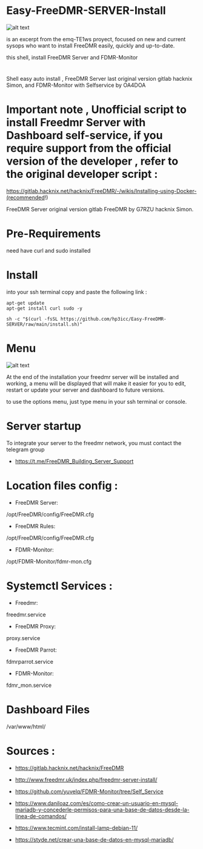 # Easy-FreeDMR-SERVER-Install

![alt text](https://raw.githubusercontent.com/hp3icc/Easy-FreeDMR-SERVER-Install/main/IMG_1942.jpg)

is an excerpt from the emq-TE1ws proyect, focused on new and current sysops who want to install FreeDMR easily, quickly and up-to-date.

this shell, install FreeDMR Server and FDMR-Monitor

#

Shell easy auto install , FreeDMR Server last original version gitlab hacknix Simon, and FDMR-Monitor with Selfservice by OA4DOA

# Important note , Unofficial script to install Freedmr Server with Dashboard self-service, if you require support from the official version of the developer , refer to the original developer script :

https://gitlab.hacknix.net/hacknix/FreeDMR/-/wikis/Installing-using-Docker-(recommended!)

FreeDMR Server original version gitlab FreeDMR by G7RZU hacknix Simon.

#

# Pre-Requirements

need have curl and sudo installed

#

# Install

into your ssh terminal copy and paste the following link :

    apt-get update
    apt-get install curl sudo -y

    sh -c "$(curl -fsSL https://github.com/hp3icc/Easy-FreeDMR-SERVER/raw/main/install.sh)"
             
             
 #            
  
 # Menu
 
 ![alt text](https://raw.githubusercontent.com/hp3icc/Easy-FreeDMR-SERVER-Install/main/IMG_1941.jpg)
 
  At the end of the installation your freedmr server will be installed and working, a menu will be displayed that will make it easier for you to edit, restart or update your server and dashboard to future versions.
  
  to use the options menu, just type menu in your ssh terminal or console.
  
 #
 
 # Server startup

To integrate your server to the freedmr network, you must contact the telegram group

 * https://t.me/FreeDMR_Building_Server_Support
        
 #
 
 #
 
 # Location files config :
 
  * FreeDMR Server:  
   
   /opt/FreeDMR/config/FreeDMR.cfg
   
  * FreeDMR Rules: 
   
   /opt/FreeDMR/config/FreeDMR.cfg
   
  * FDMR-Monitor: 
   
   /opt/FDMR-Monitor/fdmr-mon.cfg 
   
  #
  
  # Systemctl Services :
  
  * Freedmr: 
   
   freedmr.service
   
  * FreeDMR Proxy: 
   
   proxy.service
   
  * FreeDMR Parrot: 
   
   fdmrparrot.service
  
  * FDMR-Monitor: 
   
   fdmr_mon.service
  
 #
  
 # Dashboard Files
 
 /var/www/html/

#

 # Sources :
 
 * https://gitlab.hacknix.net/hacknix/FreeDMR
 
 * http://www.freedmr.uk/index.php/freedmr-server-install/
 
  * https://github.com/yuvelq/FDMR-Monitor/tree/Self_Service
 
 * https://www.daniloaz.com/es/como-crear-un-usuario-en-mysql-mariadb-y-concederle-permisos-para-una-base-de-datos-desde-la-linea-de-comandos/
 
 * https://www.tecmint.com/install-lamp-debian-11/

 * https://styde.net/crear-una-base-de-datos-en-mysql-mariadb/

